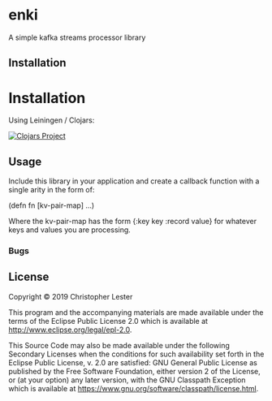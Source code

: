 # enki

A simple kafka streams processor library

## Installation
# Installation
Using Leiningen / Clojars:

[![Clojars Project](https://img.shields.io/clojars/v/enki.svg)](https://clojars.org/enki)

## Usage
 
Include this library in your application and create a callback function with a single arity in the form of:

(defn fn [kv-pair-map] ...) 

Where the kv-pair-map has the form {:key key :record value} for whatever keys and values you are processing.

### Bugs


## License

Copyright © 2019 Christopher Lester

This program and the accompanying materials are made available under the
terms of the Eclipse Public License 2.0 which is available at
http://www.eclipse.org/legal/epl-2.0.

This Source Code may also be made available under the following Secondary
Licenses when the conditions for such availability set forth in the Eclipse
Public License, v. 2.0 are satisfied: GNU General Public License as published by
the Free Software Foundation, either version 2 of the License, or (at your
option) any later version, with the GNU Classpath Exception which is available
at https://www.gnu.org/software/classpath/license.html.
